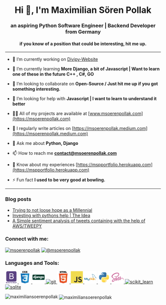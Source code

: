 <h1 align="center">Hi 👋, I'm Maximilian Sören Pollak</h1>
<h3 align="center">an aspiring Python Software Engineer | Backend Developer from Germany</h3>
<h4 align="center">if you know of a position that could be interesting, hit me up.</h4>

---

- 🔭 I’m currently working on [Divipy-Website](www.github.com/maximiliansoerenpollak/divipy-website)

- 🌱 I’m currently learning **More Django, a bit of Javascript | Want to learn one of these in the future C++ , C#, GO**

- 👯 I’m looking to collaborate on **Open-Source / Just hit me up if you got something interesting.**

- 🤝 I’m looking for help with **Javascript | I want to learn to understand it better**

- 👨‍💻 All of my projects are available at [www.msoerenpollak.com](https://msoerenpollak.com)

- 📝 I regularly write articles on [https://msoerenpollak.medium.com](https://msoerenpollak.medium.com)

- 💬 Ask me about **Python, Django**

- 📫 How to reach me **contact@msoerenpollak.com**

- 📄 Know about my experiences [https://mspportfolio.herokuapp.com](https://mspportfolio.herokuapp.com)

- ⚡ Fun fact **I used to be very good at bowling.**
---

### Blog posts
<!-- BLOG-POST-LIST:START -->
- [Trying to not loose hope as a Millennial](https://msoerenpollak.medium.com/trying-to-not-loose-hope-as-a-millennial-febbd69a1e17?source=rss-aea8b960392------2)
- [Investing with pythons help | The Idea](https://msoerenpollak.medium.com/investing-with-pythons-help-the-idea-b2ae4fc08857?source=rss-aea8b960392------2)
- [A Simple sentiment analysis of tweets containing with the help of AWS/TWEEPY](https://msoerenpollak.medium.com/a-simple-sentiment-analysis-of-tweets-containing-with-the-help-of-aws-tweepy-7bc2e17a0c6f?source=rss-aea8b960392------2)
<!-- BLOG-POST-LIST:END -->

<h3 align="left">Connect with me:</h3>
<p align="left">
<a href="https://linkedin.com/in/msoerenpollak" target="blank"><img align="center" src="https://raw.githubusercontent.com/rahuldkjain/github-profile-readme-generator/master/src/images/icons/Social/linked-in-alt.svg" alt="msoerenpollak" height="30" width="40" /></a>
<a href="https://medium.com/@msoerenpollak" target="blank"><img align="center" src="https://raw.githubusercontent.com/rahuldkjain/github-profile-readme-generator/master/src/images/icons/Social/medium.svg" alt="@msoerenpollak" height="30" width="40" /></a>
</p>

<h3 align="left">Languages and Tools:</h3>
<p align="left"> <a href="https://getbootstrap.com" target="_blank"> <img src="https://raw.githubusercontent.com/devicons/devicon/master/icons/bootstrap/bootstrap-plain-wordmark.svg" alt="bootstrap" width="40" height="40"/> </a> <a href="https://www.w3schools.com/css/" target="_blank"> <img src="https://raw.githubusercontent.com/devicons/devicon/master/icons/css3/css3-original-wordmark.svg" alt="css3" width="40" height="40"/> </a> <a href="https://www.djangoproject.com/" target="_blank"> <img src="https://raw.githubusercontent.com/devicons/devicon/master/icons/django/django-original.svg" alt="django" width="40" height="40"/> </a> <a href="https://git-scm.com/" target="_blank"> <img src="https://www.vectorlogo.zone/logos/git-scm/git-scm-icon.svg" alt="git" width="40" height="40"/> </a> <a href="https://www.w3.org/html/" target="_blank"> <img src="https://raw.githubusercontent.com/devicons/devicon/master/icons/html5/html5-original-wordmark.svg" alt="html5" width="40" height="40"/> </a> <a href="https://developer.mozilla.org/en-US/docs/Web/JavaScript" target="_blank"> <img src="https://raw.githubusercontent.com/devicons/devicon/master/icons/javascript/javascript-original.svg" alt="javascript" width="40" height="40"/> </a> <a href="https://www.mysql.com/" target="_blank"> <img src="https://raw.githubusercontent.com/devicons/devicon/master/icons/mysql/mysql-original-wordmark.svg" alt="mysql" width="40" height="40"/> </a> <a href="https://www.python.org" target="_blank"> <img src="https://raw.githubusercontent.com/devicons/devicon/master/icons/python/python-original.svg" alt="python" width="40" height="40"/> </a> <a href="https://sass-lang.com" target="_blank"> <img src="https://raw.githubusercontent.com/devicons/devicon/master/icons/sass/sass-original.svg" alt="sass" width="40" height="40"/> </a> <a href="https://scikit-learn.org/" target="_blank"> <img src="https://upload.wikimedia.org/wikipedia/commons/0/05/Scikit_learn_logo_small.svg" alt="scikit_learn" width="40" height="40"/> </a> <a href="https://www.sqlite.org/" target="_blank"> <img src="https://www.vectorlogo.zone/logos/sqlite/sqlite-icon.svg" alt="sqlite" width="40" height="40"/> </a> </p>

<p><img align="left" src="https://github-readme-stats.vercel.app/api/top-langs?username=maximiliansoerenpollak&show_icons=true&theme=dark&locale=en&layout=compact" alt="maximiliansoerenpollak" /></p>

<p>&nbsp;<img align="center" src="https://github-readme-stats.vercel.app/api?username=maximiliansoerenpollak&show_icons=true&theme=dark&locale=en" alt="maximiliansoerenpollak" /></p>
